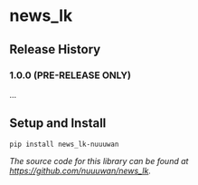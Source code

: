 
# news_lk

## Release History

### 1.0.0 (PRE-RELEASE ONLY)

...

## Setup and Install

```
pip install news_lk-nuuuwan
```

*The source code for this library can be found at https://github.com/nuuuwan/news_lk.*
